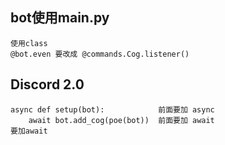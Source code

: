 ## bot使用main.py
    使用class
    @bot.even 要改成 @commands.Cog.listener()
## Discord 2.0
    async def setup(bot):            前面要加 async
        await bot.add_cog(poe(bot))  前面要加 await
    要加await
